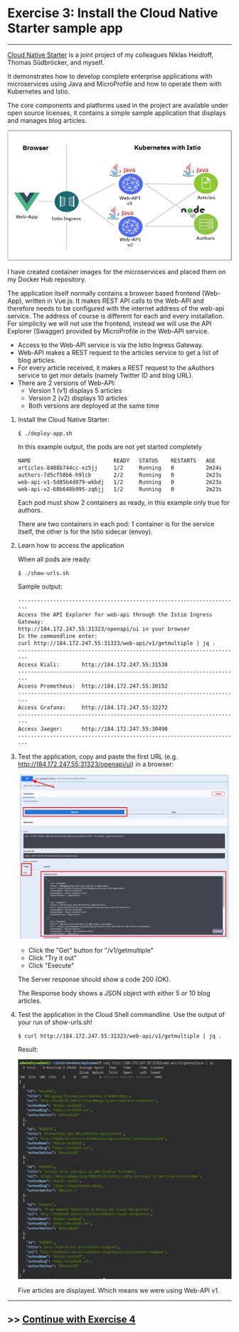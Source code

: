 # Exercise 3: Install the Cloud Native Starter sample app

---

[Cloud Native Starter](https://cloud-native-starter.mybluemix.net/) is a joint project of my colleagues Niklas Heidloff, Thomas Südbröcker, and myself. 

It demonstrates how to develop complete enterprise applications with microservices using Java and MicroProfile and how to operate them with Kubernetes and Istio.

The core components and platforms used in the project are available under open source licenses, it contains a simple sample application that displays and manages blog articles. 

![architecture](../images/cloudnativestarter-architecture.png)

I have created container images for the microservices and placed them on my Docker Hub repository. 

The application itself normally contains a browser based frontend (Web-App), written in Vue.js. It makes REST API calls to the Web-API and therefore needs to be configured with the internet address of the web-api service. The address of course is different for each and every installation. For simplicity we will not use the frontend, instead we will use the API Explorer (Swagger) provided by MicroProfile in the Web-API service.

- Access to the Web-API service is via the Istio Ingress Gateway. 
- Web-API makes a REST request to the articles service to get a list of blog articles.
- For every article received, it makes a REST request to the aAuthors service to get mor details (namely Twitter ID and blog URL).
- There are 2 versions of Web-API:
    - Version 1 (v1) displays 5 articles
    - Version 2 (v2) displays 10 articles
    - Both versions are deployed at the same time

1. Install the Cloud Native Starter:

    ```
    $ ./deploy-app.sh
    ```

    In this example output, the pods are not yet started completely

    ```
    NAME                          READY   STATUS    RESTARTS   AGE
    articles-8488b744cc-xz5jj     1/2     Running   0          2m24s
    authors-7d5cf58b6-h9lcb       2/2     Running   0          2m23s
    web-api-v1-5d85b4d879-wkbdj   1/2     Running   0          2m23s
    web-api-v2-68b648b995-zq6jj   1/2     Running   0          2m23s
    ```

    Each pod must show 2 containers as ready, in this example only true for authors.

    There are two containers in each pod: 1 container is for the service itself, the other is for the Istio sidecar (envoy).

2. Learn how to access the application

    When all pods are ready:

    ```
    $ ./show-urls.sh
    ```

    Sample output:

    ```
    ----------------------------------------------------------------------
    Access the API Explorer for web-api through the Istio Ingress Gateway:
    http://184.172.247.55:31323/openapi/ui in your browser
    In the commandline enter:
    curl http://184.172.247.55:31323/web-api/v1/getmultiple | jq .
    ----------------------------------------------------------------------
    Access Kiali:       http://184.172.247.55:31538
    ----------------------------------------------------------------------
    Access Prometheus:  http://184.172.247.55:30152
    ----------------------------------------------------------------------
    Access Grafana:     http://184.172.247.55:32272
    ----------------------------------------------------------------------
    Access Jaeger:      http://184.172.247.55:30490
    ----------------------------------------------------------------------
    ```

1. Test the application, copy and paste the first URL (e.g. http://184.172.247.55:31323/openapi/ui) in a browser:

    ![apiex](../images/api-explorer.png)

    - Click the "Get" button for "/v1/getmultiple"
    - Click "Try it out"
    - Click "Execute"


    The Server response should show a code 200 (OK).
    
    The Response body shows a JSON object with either 5 or 10 blog articles.

1. Test the application in the Cloud Shell commandline. Use the output of your run of show-urls.sh!

    ```
    $ curl http://184.172.247.55:31323/web-api/v1/getmultiple | jq .
    ```

    Result:

    ![curl](../images/curl-web-api.png)

    Five articles are displayed. Which means we were using Web-API v1.

---    

## >> [Continue with Exercise 4](exercise4.md)